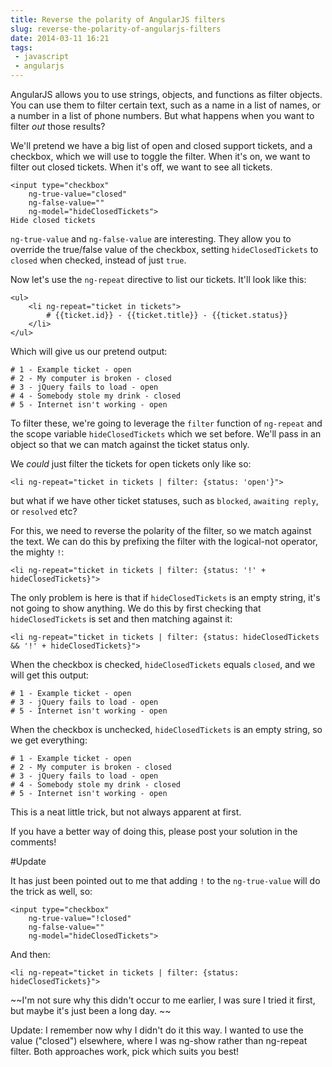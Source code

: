 ---title: Reverse the polarity of AngularJS filtersslug: reverse-the-polarity-of-angularjs-filtersdate: 2014-03-11 16:21tags:  - javascript - angularjs---AngularJS allows you to use strings, objects, and functions as filter objects. You can use them to filter certain text, such as a name in a list of names, or a number in a list of phone numbers. But what happens when you want to filter *out* those results?

We'll pretend we have a big list of open and closed support tickets, and a checkbox, which we will use to toggle the filter. When it's on, we want to filter out closed tickets. When it's off, we want to see all tickets. 

    <input type="checkbox" 
        ng-true-value="closed" 
        ng-false-value="" 
        ng-model="hideClosedTickets"> 
    Hide closed tickets

`ng-true-value` and `ng-false-value` are interesting. They allow you to override the true/false value of the checkbox, setting `hideClosedTickets` to `closed` when checked, instead of just `true`.

Now let's use the `ng-repeat` directive to list our tickets. It'll look like this:

    <ul>
        <li ng-repeat="ticket in tickets">
            # {{ticket.id}} - {{ticket.title}} - {{ticket.status}}
        </li>
    </ul>

Which will give us our pretend output:

    # 1 - Example ticket - open  
    # 2 - My computer is broken - closed 
    # 3 - jQuery fails to load - open  
    # 4 - Somebody stole my drink - closed 
    # 5 - Internet isn't working - open  

To filter these, we're going to leverage the `filter` function of `ng-repeat` and the scope variable `hideClosedTickets` which we set before. We'll pass in an object so that we can match against the ticket status only. 

We *could* just filter the tickets for open tickets only like so:

    <li ng-repeat="ticket in tickets | filter: {status: 'open'}">

but what if we have other ticket statuses, such as `blocked`, `awaiting reply`, or `resolved` etc?

For this, we need to reverse the polarity of the filter, so we match against the text. We can do this by prefixing the filter with the logical-not operator, the mighty `!`:

    <li ng-repeat="ticket in tickets | filter: {status: '!' + hideClosedTickets}">

The only problem is here is that if `hideClosedTickets` is an empty string, it's not going to show anything. We do this by first checking that `hideClosedTickets` is set and then matching against it:

    <li ng-repeat="ticket in tickets | filter: {status: hideClosedTickets && '!' + hideClosedTickets}">

When the checkbox is checked, `hideClosedTickets` equals `closed`, and we will get this output:

    # 1 - Example ticket - open  
    # 3 - jQuery fails to load - open  
    # 5 - Internet isn't working - open  

When the checkbox is unchecked, `hideClosedTickets` is an empty string, so we get everything:

    # 1 - Example ticket - open  
    # 2 - My computer is broken - closed 
    # 3 - jQuery fails to load - open  
    # 4 - Somebody stole my drink - closed 
    # 5 - Internet isn't working - open  

This is a neat little trick, but not always apparent at first. 

If you have a better way of doing this, please post your solution in the comments!

#Update

It has just been pointed out to me that adding `!` to the `ng-true-value` will do the trick as well, so:

    <input type="checkbox" 
        ng-true-value="!closed" 
        ng-false-value="" 
        ng-model="hideClosedTickets">

And then:

    <li ng-repeat="ticket in tickets | filter: {status: hideClosedTickets}">

~~I'm not sure why this didn't occur to me earlier, I was sure I tried it first, but maybe it's just been a long day. ~~

Update: I remember now why I didn't do it this way. I wanted to use the value ("closed") elsewhere, where I was ng-show rather than ng-repeat filter. Both approaches work, pick which suits you best!